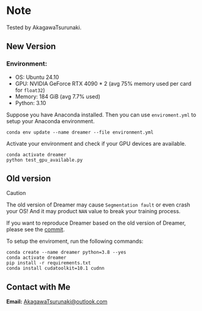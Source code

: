 # Note

Tested by AkagawaTsurunaki.

## New Version

### Environment:
- OS: Ubuntu 24.10
- GPU: NVIDIA GeForce RTX 4090 * 2 (avg 75% memory used per card for `float32`)
- Memory: 184 GiB (avg 7.7% used)
- Python: 3.10

Suppose you have Anaconda installed. 
Then you can use `enviroment.yml` to setup your Anaconda environment.

```
conda env update --name dreamer --file environment.yml
```

Activate your environment and check if your GPU devices are available.

```
conda activate dreamer
python test_gpu_available.py
```

## Old version

> [!CAUTION]
>
> The old version of Dreamer may cause `Segmentation fault` or even crash your OS!
> And it may product `NAN` value to break your training process.

If you want to reproduce Dreamer based on the old version of Dreamer, please see the [commit](https://github.com/danijar/dreamer/commit/56d4d444dfd0582b0e79dab80aebbea74c0ce40d).

To setup the enviroment, run the following commands:

```
conda create --name dreamer python=3.8 --yes
conda activate dreamer
pip install -r requirements.txt
conda install cudatoolkit=10.1 cudnn
```

## Contact with Me

**Email:** AkagawaTsurunaki@outlook.com